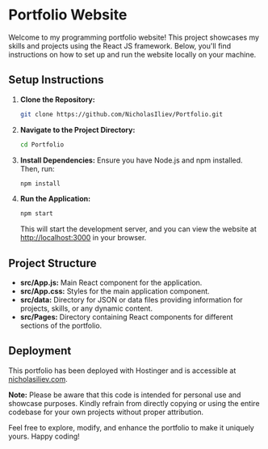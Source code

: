 # Portfolio Website

Welcome to my programming portfolio website! This project showcases my skills and projects using the React JS framework. Below, you'll find instructions on how to set up and run the website locally on your machine.

## Setup Instructions

1. **Clone the Repository:**
    ```bash
    git clone https://github.com/NicholasIliev/Portfolio.git
    ```

2. **Navigate to the Project Directory:**
    ```bash
    cd Portfolio
    ```

3. **Install Dependencies:**
    Ensure you have Node.js and npm installed. Then, run:
    ```bash
    npm install
    ```

4. **Run the Application:**
    ```bash
    npm start
    ```
    This will start the development server, and you can view the website at [http://localhost:3000](http://localhost:3000) in your browser.

## Project Structure

- **src/App.js:** Main React component for the application.
- **src/App.css:** Styles for the main application component.
- **src/data:** Directory for JSON or data files providing information for projects, skills, or any dynamic content.
- **src/Pages:** Directory containing React components for different sections of the portfolio.

## Deployment

This portfolio has been deployed with Hostinger and is accessible at [nicholasiliev.com](http://nicholasiliev.com/).

**Note:**
Please be aware that this code is intended for personal use and showcase purposes. Kindly refrain from directly copying or using the entire codebase for your own projects without proper attribution.

Feel free to explore, modify, and enhance the portfolio to make it uniquely yours. Happy coding!
